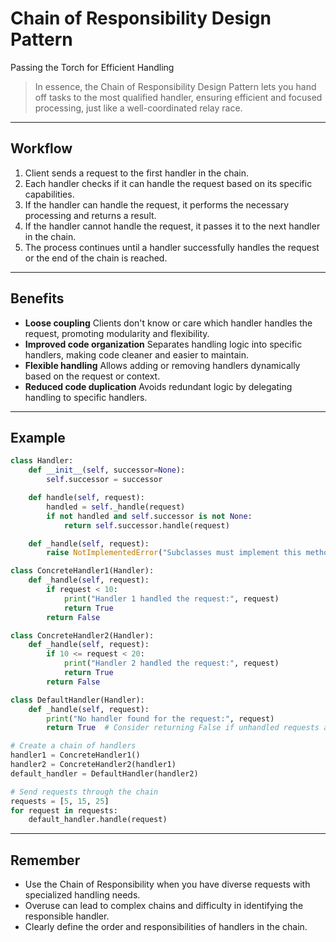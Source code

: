 # **Chain of Responsibility Design Pattern**

Passing the Torch for Efficient Handling

> In essence, the Chain of Responsibility Design Pattern lets you hand off tasks to the most qualified handler, ensuring efficient and focused processing, just like a well-coordinated relay race.

---

## Workflow

1. Client sends a request to the first handler in the chain.
2. Each handler checks if it can handle the request based on its specific capabilities.
3. If the handler can handle the request, it performs the necessary processing and returns a result.
4. If the handler cannot handle the request, it passes it to the next handler in the chain.
5. The process continues until a handler successfully handles the request or the end of the chain is reached.

---

## Benefits

* **Loose coupling**
  Clients don't know or care which handler handles the request, promoting modularity and flexibility.
* **Improved code organization**
  Separates handling logic into specific handlers, making code cleaner and easier to maintain.
* **Flexible handling**
  Allows adding or removing handlers dynamically based on the request or context.
* **Reduced code duplication**
  Avoids redundant logic by delegating handling to specific handlers.

---

## Example

```python
class Handler:
    def __init__(self, successor=None):
        self.successor = successor

    def handle(self, request):
        handled = self._handle(request)
        if not handled and self.successor is not None:
            return self.successor.handle(request)

    def _handle(self, request):
        raise NotImplementedError("Subclasses must implement this method")

class ConcreteHandler1(Handler):
    def _handle(self, request):
        if request < 10:
            print("Handler 1 handled the request:", request)
            return True
        return False

class ConcreteHandler2(Handler):
    def _handle(self, request):
        if 10 <= request < 20:
            print("Handler 2 handled the request:", request)
            return True
        return False

class DefaultHandler(Handler):
    def _handle(self, request):
        print("No handler found for the request:", request)
        return True  # Consider returning False if unhandled requests are an error

# Create a chain of handlers
handler1 = ConcreteHandler1()
handler2 = ConcreteHandler2(handler1)
default_handler = DefaultHandler(handler2)

# Send requests through the chain
requests = [5, 15, 25]
for request in requests:
    default_handler.handle(request)

```

---

## Remember

* Use the Chain of Responsibility when you have diverse requests with specialized handling needs.
* Overuse can lead to complex chains and difficulty in identifying the responsible handler.
* Clearly define the order and responsibilities of handlers in the chain.
